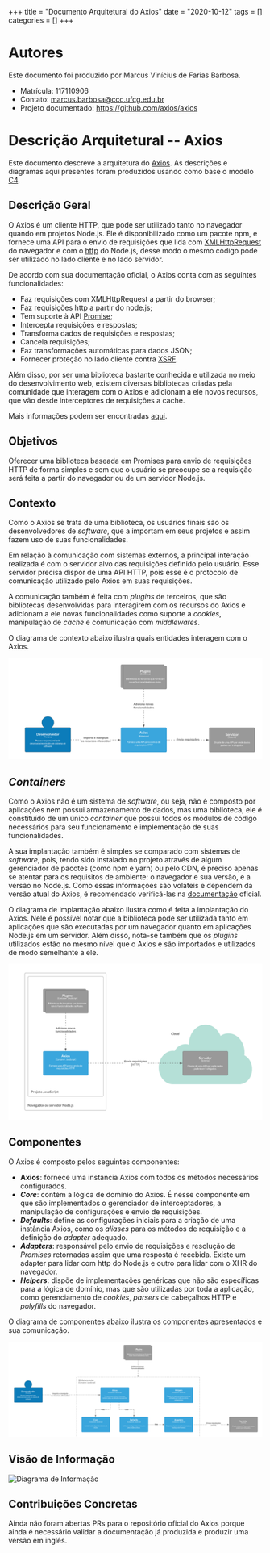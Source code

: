 +++
title = "Documento Arquitetural do Axios"
date = "2020-10-12"
tags = []
categories = []
+++

# Autores

Este documento foi produzido por Marcus Vinícius de Farias Barbosa.

- Matrícula: 117110906
- Contato: marcus.barbosa@ccc.ufcg.edu.br
- Projeto documentado: https://github.com/axios/axios

# Descrição Arquitetural -- Axios

Este documento descreve a arquitetura do [Axios](https://github.com/axios/axios).
As descrições e diagramas aqui presentes foram produzidos usando como base o modelo [C4](https://c4model.com/).

## Descrição Geral

O Axios é um cliente HTTP, que pode ser utilizado tanto no navegador quando em projetos Node.js. Ele é disponibilizado 
como um pacote npm, e fornece uma API para o envio de requisições que lida com 
[XMLHttpRequest](https://developer.mozilla.org/en-US/docs/Web/API/XMLHttpRequest) do navegador e com o 
[http](https://nodejs.org/api/http.html) do Node.js, desse modo o mesmo código pode ser utilizado no lado cliente e no 
lado servidor.

De acordo com sua documentação oficial, o Axios conta com as seguintes funcionalidades:

- Faz requisições com XMLHttpRequest a partir do browser;
- Faz requisições http a partir do node.js;
- Tem suporte à API [Promise](https://developer.mozilla.org/en-US/docs/Web/JavaScript/Reference/Global_Objects/Promise);
- Intercepta requisições e respostas;
- Transforma dados de requisições e respostas;
- Cancela requisições;
- Faz transformações automáticas para dados JSON;
- Fornecer proteção no lado cliente contra [XSRF](https://pt.wikipedia.org/wiki/Cross-site_request_forgery).

Além disso, por ser uma biblioteca bastante conhecida e utilizada no meio do desenvolvimento web, existem diversas
bibliotecas criadas pela comunidade que interagem com o Axios e adicionam a ele novos recursos, que vão desde 
interceptores de requisições a cache.

Mais informações podem ser encontradas [aqui](https://github.com/axios/axios).

## Objetivos

Oferecer uma biblioteca baseada em Promises para envio de requisições HTTP de forma simples e sem que o usuário se
preocupe se a requisição será feita a partir do navegador ou de um servidor Node.js.

## Contexto

Como o Axios se trata de uma biblioteca, os usuários finais são os desenvolvedores de *software*, que a importam em seus
projetos e assim fazem uso de suas funcionalidades.

Em relação à comunicação com sistemas externos, a principal interação realizada é com o servidor alvo das requisições
definido pelo usuário. Esse servidor precisa dispor de uma API HTTP, pois esse é o protocolo de comunicação utilizado
pelo Axios em suas requisições.

A comunicação também é feita com *plugins* de terceiros, que são bibliotecas desenvolvidas para interagirem com os
recursos do Axios e adicionam a ele novas funcionalidades como suporte a *cookies*, manipulação de *cache* e
comunicação com *middlewares*. 

O diagrama de contexto abaixo ilustra quais entidades interagem com o Axios.

![Diagrama de Contexto](../posts/axios/context-diagram.png)

## *Containers*

Como o Axios não é um sistema de *software*, ou seja, não é composto por aplicações nem possui armazenamento de dados,
mas uma biblioteca, ele é constituído de um único *container* que possui todos os módulos de código necessários para
seu funcionamento e implementação de suas funcionalidades.

A sua implantação também é simples se comparado com sistemas de *software*, pois, tendo sido instalado no projeto
através de algum gerenciador de pacotes (como npm e yarn) ou pelo CDN, é preciso apenas se atentar para os requisitos de
ambiente: o navegador e sua versão, e a versão no Node.js. Como essas informações são voláteis e dependem da versão
atual do Axios, é recomendado verificá-las na [documentação](https://github.com/axios/axios) oficial.

O diagrama de implantação abaixo ilustra como é feita a implantação do Axios. Nele é possível notar que a biblioteca
pode ser utilizada tanto em aplicações que são executadas por um navegador quanto em aplicações Node.js em um servidor.
Além disso, nota-se também que os *plugins* utilizados estão no mesmo nível que o Axios e são importados e utilizados de
modo semelhante a ele.

![Diagrama de Implantação](../posts/axios/deployment-diagram.png)

## Componentes

O Axios é composto pelos seguintes componentes:

- **Axios**: fornece uma instância Axios com todos os métodos necessários configurados.
- ***Core***: contém a lógica de domínio do Axios. É nesse componente em que são implementados o gerenciador de 
  interceptadores, a manipulação de configurações e envio de requisições.
- ***Defaults***: define as configurações iniciais para a criação de uma instância Axios, como os *aliases* para os
  métodos de requisição e a definição do *adapter* adequado.
- ***Adapters***: responsável pelo envio de requisições e resolução de *Promises* retornadas assim que uma
  resposta é recebida. Existe um adapter para lidar com http do Node.js e outro para lidar com o XHR do navegador.
- ***Helpers***: dispõe de implementações genéricas que não são específicas para a lógica de domínio, mas que são
  utilizadas por toda a aplicação, como gerenciamento de *cookies*, *parsers* de cabeçalhos HTTP e *polyfills* do
  navegador.

O diagrama de componentes abaixo ilustra os componentes apresentados e sua comunicação.

![Diagrama de Componentes](../posts/axios/components-diagram.png)

## Visão de Informação



![Diagrama de Informação](../posts/axios/information-diagram.png)

## Contribuições Concretas

Ainda não foram abertas PRs para o repositório oficial do Axios porque ainda é necessário validar a documentação já 
produzida e produzir uma versão em inglês.